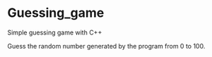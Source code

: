 # Guessing_game
Simple guessing game with C++

Guess the random number generated by the program from 0 to 100.
